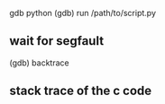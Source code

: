 gdb python
(gdb) run /path/to/script.py
## wait for segfault ##
(gdb) backtrace
## stack trace of the c code
